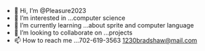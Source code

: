 - 👋 Hi, I’m @Pleasure2023
- 👀 I’m interested in ...computer science
- 🌱 I’m currently learning ...about sprite and computer language
- 💞️ I’m looking to collaborate on ...projects
- 📫 How to reach me ...702-619-3563 1230bradshaw@mail.com


<!---
Pleasure2023/Pleasure2023 is a ✨ special ✨ repository because its `README.md` (this file) appears on your GitHub profile.
You can click the Preview link to take a look at your changes.
--->
